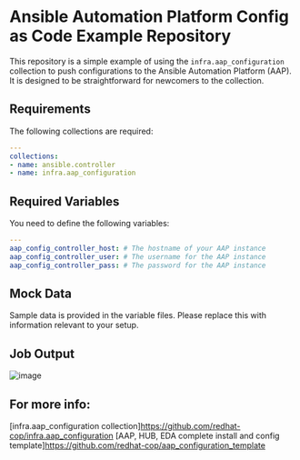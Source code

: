 # Ansible Automation Platform Config as Code Example Repository

This repository is a simple example of using the `infra.aap_configuration` collection to push configurations to the Ansible Automation Platform (AAP). It is designed to be straightforward for newcomers to the collection.

## Requirements

The following collections are required:

```yaml
---
collections:
- name: ansible.controller
- name: infra.aap_configuration
```

## Required Variables

You need to define the following variables:

```yaml
---
aap_config_controller_host: # The hostname of your AAP instance
aap_config_controller_user: # The username for the AAP instance
aap_config_controller_pass: # The password for the AAP instance
```

## Mock Data

Sample data is provided in the variable files. Please replace this with information relevant to your setup.

## Job Output
![image](https://github.com/user-attachments/assets/42136f5e-0c91-463d-9c53-e8fa6bdbd74d)

## For more info:
[infra.aap_configuration collection]https://github.com/redhat-cop/infra.aap_configuration
[AAP, HUB, EDA complete install and config template]https://github.com/redhat-cop/aap_configuration_template

